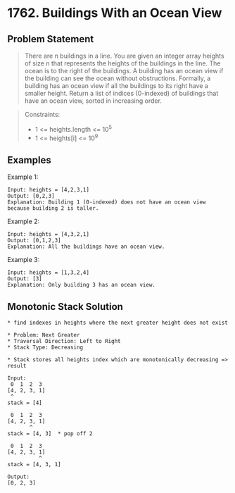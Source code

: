 # 1762. Buildings With an Ocean View

## Problem Statement

> There are n buildings in a line. You are given an integer array heights of size n that represents the heights of the buildings in the line.
> The ocean is to the right of the buildings. A building has an ocean view if the building can see the ocean without obstructions. Formally, a building has an ocean view if all the buildings to its right have a smaller height.
> Return a list of indices (0-indexed) of buildings that have an ocean view, sorted in increasing order.

> Constraints:
>
> - 1 <= heights.length <= 10<sup>5</sup>
> - 1 <= heights[i] <= 10<sup>9</sup>

## Examples

Example 1:

```
Input: heights = [4,2,3,1]
Output: [0,2,3]
Explanation: Building 1 (0-indexed) does not have an ocean view because building 2 is taller.
```

Example 2:

```
Input: heights = [4,3,2,1]
Output: [0,1,2,3]
Explanation: All the buildings have an ocean view.
```

Example 3:

```
Input: heights = [1,3,2,4]
Output: [3]
Explanation: Only building 3 has an ocean view.
```

## Monotonic Stack Solution

```
* find indexes in heights where the next greater height does not exist

* Problem: Next Greater
* Traversal Direction: Left to Right
* Stack Type: Decreasing

* Stack stores all heights index which are monotonically decreasing => result

Input:
 0  1  2  3
[4, 2, 3, 1]
 ^
stack = [4]

 0  1  2  3
[4, 2, 3, 1]
       ^
stack = [4, 3]  * pop off 2

 0  1  2  3
[4, 2, 3, 1]
          ^
stack = [4, 3, 1]

Output:
[0, 2, 3]
```

